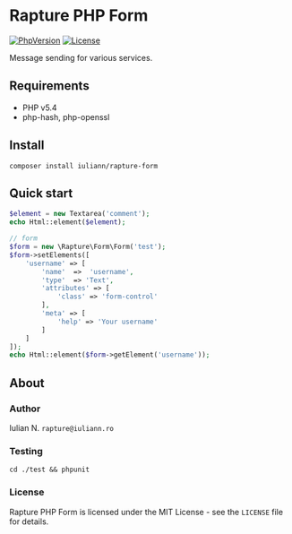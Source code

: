 # Rapture PHP Form

[![PhpVersion](https://img.shields.io/badge/php-5.4-orange.svg?style=flat-square)](#)
[![License](https://img.shields.io/badge/license-MIT-blue.svg?style=flat-square)](#)

Message sending for various services.

## Requirements

- PHP v5.4
- php-hash, php-openssl

## Install

```
composer install iuliann/rapture-form
```

## Quick start

```php
$element = new Textarea('comment');
echo Html::element($element);

// form
$form = new \Rapture\Form\Form('test');
$form->setElements([
    'username' => [
        'name'  =>  'username',
        'type'  => 'Text',
        'attributes' => [
            'class' => 'form-control'
        ],
        'meta' => [
            'help' => 'Your username'
        ]
    ]
]);
echo Html::element($form->getElement('username'));
```

## About

### Author

Iulian N. `rapture@iuliann.ro`

### Testing

```
cd ./test && phpunit
```

### License

Rapture PHP Form is licensed under the MIT License - see the `LICENSE` file for details.
